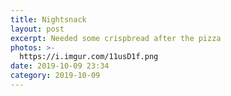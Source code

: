 ```yaml
---
title: Nightsnack
layout: post
excerpt: Needed some crispbread after the pizza
photos: >-
  https://i.imgur.com/11usD1f.png
date: 2019-10-09 23:34
category: 2019-10-09
---
```

